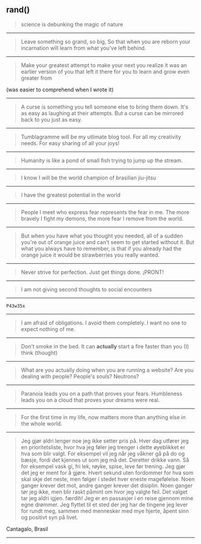 ## rand()

> science is debunking the magic of nature

---
> Leave something so grand, so big,
> So that when you are reborn your
> incarnation will learn from what
> you've left behind.

---

> Make your greatest attempt to make
> your next you realize it was an earlier
> version of you that left it there for
> you to learn and grow even greater from

(was easier to comprehend when I wrote it)

---

> A curse is something you tell someone else to bring them down. It's as easy as laughing at their attempts.
> But a curse can be mirrored back to you just as easy.

---

> Tumblagramme will be my utlimate blog tool. For all my creativity needs. For easy sharing of all your joys!

---

> Humanity is like a pond of small fish trying to jump up the stream.

---

> I know I will be the world champion of brasilian jiu-jitsu

---

> I have the greatest potential in the world

---

> People I meet who express fear represents the fear in me.
> The more bravely I fight my demons, the more fear I remove from the world.

---

> But when you have what you thought you needed, all of a sudden you're
> out of orange juice and can't seem to get started without it. But what
> you always have to remember, is that if you already had the orange juice
> it would be strawberries you really wanted.

---

> Never strive for perfection. Just get things done. ¡PRONT!

---

> I am not giving second thoughts to social encounters

---

    P43w35x

---

> I am afraid of obligations. I avoid them completely. I want no one to expect
> nothing of me.

---

> Don't smoke in the bed. It can **actually** start a fire faster than you (I) think (thought)

---

> What are you actually doing when you are running a website?
> Are you dealing with people? People's souls? Neutrons?

---

> Paranoia leads you on a path that proves your fears.
> Humbleness leads you on a cloud that proves your dreams were real.

---

> For the first time in my life, now matters more than anything else in the whole world.

---

> Jeg gjør aldri lenger noe jeg ikke setter pris på.
> Hver dag utfører jeg en prioritetsliste, hvor hva jeg
> føler jeg trenger i dette øyeblikket er hva som blir valgt.
> For eksempel vil jeg når jeg våkner gå på do og bæsje,
> fordi det kjennes ut som jeg må det. Deretter drikke
> vann. Så for eksempel vask gi, fri lek, røyke, spise, leve før trening.
> Jeg gjør det jeg er ment for å gjøre. Hvert sekund uten
> fordommer for hva som skal skje det neste, men følger i stedet hver
> eneste magefølelse. Noen ganger krever det mot, andre ganger krever det disiplin.
> Noen ganger tør jeg ikke, men blir raskt påmint om hvor jeg valgte feil. Det
> valget tar jeg aldri igjen. færdih!
> Jeg er en passasjer i en reise gjennom mine egne drømmer.
> Jeg flyttet til et sted der jeg har de tingene jeg lever for rundt meg,
> sammen med mennesker med mye hjerte, åpent sinn og positivt syn på livet.

Cantagalo, Brasil

---
